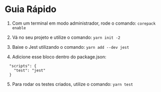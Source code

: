 # Guia Rápido

1. Com um terminal em modo administrador, rode o comando: `corepack enable`

2. Vá no seu projeto e utilize o comando: `yarn init -2`

3. Baixe o Jest utilizando o comando: `yarn add --dev jest`

4. Adicione esse bloco dentro do package.json:

```
  "scripts": {
    "test": "jest"
  }
```

5. Para rodar os testes criados, utilize o comando: `yarn test` 
